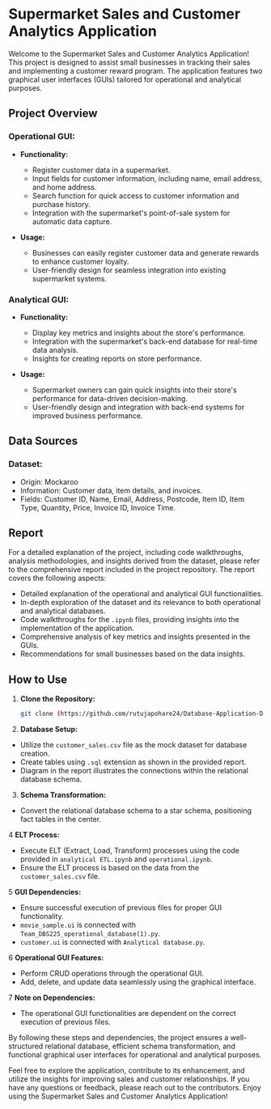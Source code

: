 # Supermarket Sales and Customer Analytics Application

Welcome to the Supermarket Sales and Customer Analytics Application! This project is designed to assist small businesses in tracking their sales and implementing a customer reward program. The application features two graphical user interfaces (GUIs) tailored for operational and analytical purposes.

## Project Overview

### Operational GUI:
- **Functionality:**
  - Register customer data in a supermarket.
  - Input fields for customer information, including name, email address, and home address.
  - Search function for quick access to customer information and purchase history.
  - Integration with the supermarket's point-of-sale system for automatic data capture.

- **Usage:**
  - Businesses can easily register customer data and generate rewards to enhance customer loyalty.
  - User-friendly design for seamless integration into existing supermarket systems.

### Analytical GUI:
- **Functionality:**
  - Display key metrics and insights about the store's performance.
  - Integration with the supermarket's back-end database for real-time data analysis.
  - Insights for creating reports on store performance.

- **Usage:**
  - Supermarket owners can gain quick insights into their store's performance for data-driven decision-making.
  - User-friendly design and integration with back-end systems for improved business performance.

## Data Sources

### Dataset:
- Origin: Mockaroo
- Information: Customer data, item details, and invoices.
- Fields: Customer ID, Name, Email, Address, Postcode, Item ID, Item Type, Quantity, Price, Invoice ID, Invoice Time.

## Report

For a detailed explanation of the project, including code walkthroughs, analysis methodologies, and insights derived from the dataset, please refer to the comprehensive report included in the project repository. The report covers the following aspects:

- Detailed explanation of the operational and analytical GUI functionalities.
- In-depth exploration of the dataset and its relevance to both operational and analytical databases.
- Code walkthroughs for the `.ipynb` files, providing insights into the implementation of the application.
- Comprehensive analysis of key metrics and insights presented in the GUIs.
- Recommendations for small businesses based on the data insights.

## How to Use

1. **Clone the Repository:**
   ```bash
   git clone (https://github.com/rutujapohare24/Database-Application-DBSmart.git)
   ```

2. **Database Setup:**
  - Utilize the `customer_sales.csv` file as the mock dataset for database creation.
  - Create tables using `.sql` extension as shown in the provided report.
  - Diagram in the report illustrates the connections within the relational database schema.
  

3. **Schema Transformation:**
  - Convert the relational database schema to a star schema, positioning fact tables in the center.

4 **ELT Process:**
  - Execute ELT (Extract, Load, Transform) processes using the code provided in `analytical ETL.ipynb` and `operational.ipynb`.
  - Ensure the ELT process is based on the data from the `customer_sales.csv` file.

5 **GUI Dependencies:**
  - Ensure successful execution of previous files for proper GUI functionality.
  - `movie_sample.ui` is connected with `Team_DBS225_operational_database(1).py`.
  - `customer.ui` is connected with `Analytical database.py`.

6 **Operational GUI Features:**
  - Perform CRUD operations through the operational GUI.
  - Add, delete, and update data seamlessly using the graphical interface.

7 **Note on Dependencies:**
  - The operational GUI functionalities are dependent on the correct execution of previous files.

By following these steps and dependencies, the project ensures a well-structured relational database, efficient schema transformation, and functional graphical user interfaces for operational and analytical purposes.

Feel free to explore the application, contribute to its enhancement, and utilize the insights for improving sales and customer relationships. If you have any questions or feedback, please reach out to the contributors. Enjoy using the Supermarket Sales and Customer Analytics Application!
